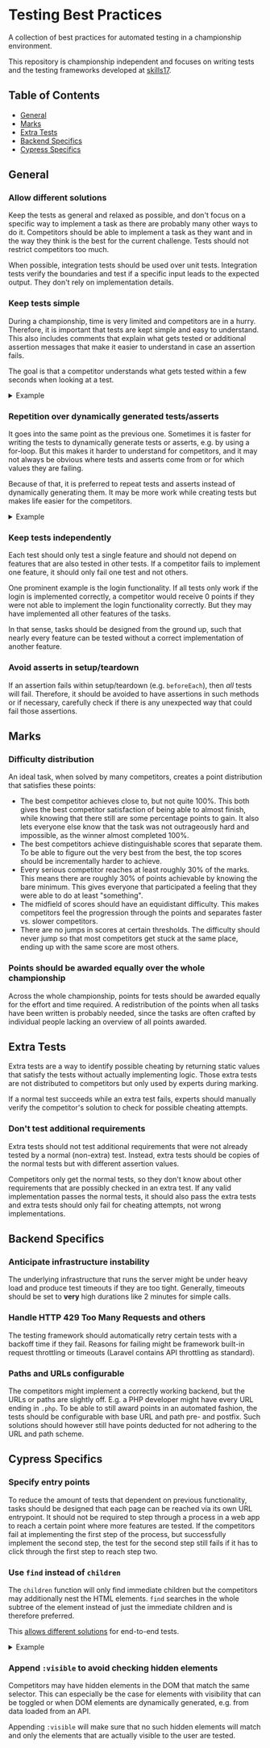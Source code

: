 # Testing Best Practices

A collection of best practices for automated testing in a championship environment.

This repository is championship independent and focuses on writing tests and the testing frameworks developed at [skills17](https://github.com/skills17).

## Table of Contents

- [General](#general)
- [Marks](#marks)
- [Extra Tests](#extra-tests)
- [Backend Specifics](#backend-specifics)
- [Cypress Specifics](#cypress-specifics)

## General

### Allow different solutions

Keep the tests as general and relaxed as possible, and don't focus on a specific way to implement a task as there are probably many other ways to do it.
Competitors should be able to implement a task as they want and in the way they think is the best for the current challenge.
Tests should not restrict competitors too much.

When possible, integration tests should be used over unit tests.
Integration tests verify the boundaries and test if a specific input leads to the expected output. They don't rely on implementation details.

### Keep tests simple

During a championship, time is very limited and competitors are in a hurry.
Therefore, it is important that tests are kept simple and easy to understand.
This also includes comments that explain what gets tested or additional assertion messages that make it easier to understand in case an assertion fails.

The goal is that a competitor understands what gets tested within a few seconds when looking at a test.

<details>
  <summary>Example</summary>

  ```js
  // test position of the title
  expect(title.left).to.be.closeTo(artist.left, 1, 'Expected the title to be aligned with the artist');
  expect(title.top).to.be.lessThan(artist.bottom, 'Expected the title to be underneath the artist');
  ```
</details>

### Repetition over dynamically generated tests/asserts

It goes into the same point as the previous one.
Sometimes it is faster for writing the tests to dynamically generate tests or asserts, e.g. by using a for-loop.
But this makes it harder to understand for competitors, and it may not always be obvious where tests and asserts come from or for which values they are failing.

Because of that, it is preferred to repeat tests and asserts instead of dynamically generating them.
It may be more work while creating tests but makes life easier for the competitors.

<details>
  <summary>Example</summary>

  ```js
  // this should be avoided
  for (const user of users) {
    expect(user.name).to.equal(aliases[user]);
    if (user.name.startsWith('admin')) {
      expect(isAdmin(user)).to.equal(true);
    } else {
      expect(isAdmin(user)).to.equal(false);
    }
  }
  
  // this is preferred instead
  expect(users[0].name).to.equal('john');
  expect(isAdmin(users[0])).to.equal(false);
  
  expect(users[1].name).to.equal('doe');
  expect(isAdmin(users[1])).to.equal(false);
  
  expect(users[2].name).to.equal('admin-john');
  expect(isAdmin(users[2])).to.equal(true);
  ```
</details>

### Keep tests independently

Each test should only test a single feature and should not depend on features that are also tested in other tests.
If a competitor fails to implement one feature, it should only fail one test and not others.

One prominent example is the login functionality.
If all tests only work if the login is implemented correctly, a competitor would receive 0 points if they were not able to implement the login functionality correctly.
But they may have implemented all other features of the tasks. 

In that sense, tasks should be designed from the ground up, such that nearly every feature can be tested without a correct implementation of another feature.

### Avoid asserts in setup/teardown

If an assertion fails within setup/teardown (e.g. `beforeEach`), then _all_ tests will fail.
Therefore, it should be avoided to have assertions in such methods or if necessary, carefully check if there is any unexpected way that could fail those assertions.

## Marks

### Difficulty distribution

An ideal task, when solved by many competitors, creates a point distribution that satisfies these points:

- The best competitor achieves close to, but not quite 100%. This both gives the best competitor satisfaction of being
  able to almost finish, while knowing that there still are some percentage points to gain. It also lets everyone else 
  know that the task was not outrageously hard and impossible, as the winner almost completed 100%.
- The best competitors achieve distinguishable scores that separate them. To be able to figure out the very best from 
  the best, the top scores should be incrementally harder to achieve.
- Every serious competitor reaches at least roughly 30% of the marks. This means there are roughly 30% of points achievable by 
  knowing the bare minimum. This gives everyone that participated a feeling that they were able to do at least "something".
- The midfield of scores should have an equidistant difficulty. This makes competitors feel the progression through the 
  points and separates faster vs. slower competitors. 
- There are no jumps in scores at certain thresholds. The difficulty should never jump so that most competitors get 
  stuck at the same place, ending up with the same score are most others. 

### Points should be awarded equally over the whole championship

Across the whole championship, points for tests should be awarded equally for the effort and time required.
A redistribution of the points when all tasks have been written is probably needed, since the tasks are often crafted
by individual people lacking an overview of all points awarded.

## Extra Tests

Extra tests are a way to identify possible cheating by returning static values that satisfy the tests without actually implementing logic.
Those extra tests are not distributed to competitors but only used by experts during marking.

If a normal test succeeds while an extra test fails, experts should manually verify the competitor's solution to check for possible cheating attempts.

### Don't test additional requirements

Extra tests should not test additional requirements that were not already tested by a normal (non-extra) test.
Instead, extra tests should be copies of the normal tests but with different assertion values.

Competitors only get the normal tests, so they don't know about other requirements that are possibly checked in an extra test.
If any valid implementation passes the normal tests, it should also pass the extra tests and extra tests should only fail for cheating attempts, not wrong implementations.

## Backend Specifics

### Anticipate infrastructure instability

The underlying infrastructure that runs the server might be under heavy load and produce test timeouts if they are too tight.
Generally, timeouts should be set to __very__ high durations like 2 minutes for simple calls.

### Handle HTTP 429 Too Many Requests and others

The testing framework should automatically retry certain tests with a backoff time if they fail. Reasons for failing
might be framework built-in request throttling or timeouts (Laravel contains API throttling as standard).

### Paths and URLs configurable

The competitors might implement a correctly working backend, but the URLs or paths are slightly off. E.g. a PHP developer
might have every URL ending in `.php`. To be able to still award points in an automated fashion, the tests should be
configurable with base URL and path pre- and postfix. Such solutions should however still have points deducted for not
adhering to the URL and path scheme.

## Cypress Specifics

### Specify entry points

To reduce the amount of tests that dependent on previous functionality, tasks should be designed that each page can be
reached via its own URL entrypoint. It should not be required to step through a process in a web app to reach a certain point
where more features are tested. If the competitors fail at implementing the first step of the process, but successfully
implement the second step, the test for the second step still fails if it has to click through the first step to reach step two.

### Use `find` instead of `children`

The `children` function will only find immediate children but the competitors may additionally nest the HTML elements.
`find` searches in the whole subtree of the element instead of just the immediate children and is therefore preferred.

This [allows different solutions](#allow-different-solutions) for end-to-end tests.

<details>
  <summary>Example</summary>

  ```js
  // this should be avoided
  cy.get('.breadcrumbs').children('.active');
  
  // this is preferred instead
  cy.get('.breadcrumbs').find('.active');
  ```
</details>

### Append `:visible` to avoid checking hidden elements

Competitors may have hidden elements in the DOM that match the same selector.
This can especially be the case for elements with visibility that can be toggled or when DOM elements are dynamically generated, e.g. from data loaded from an API.

Appending `:visible` will make sure that no such hidden elements will match and only the elements that are actually visible to the user are tested.
